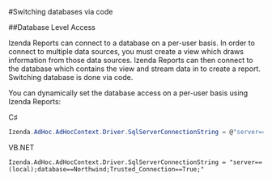 #Switching databases via code

##Database Level Access

Izenda Reports can connect to a database on a per-user basis. In order to connect to multiple data sources, you must create a view which draws information from those data sources. Izenda Reports can then connect to the database which contains the view and stream data in to create a report. Switching database is done via code.

You can dynamically set the database access on a per-user basis using Izenda Reports:

C♯
```csharp
Izenda.AdHoc.AdHocContext.Driver.SqlServerConnectionString = @"server==(local);database==Northwind;Trusted_Connection==True;";
```
VB.NET
```visualbasic
Izenda.AdHoc.AdHocContext.Driver.SqlServerConnectionString = "server==(local);database==Northwind;Trusted_Connection==True;"
```